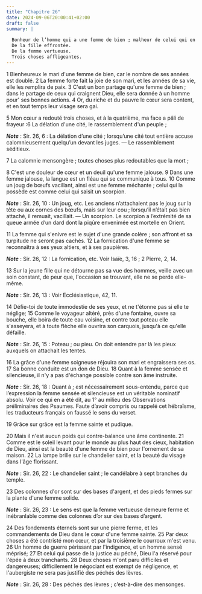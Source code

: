 ```yaml
---
title: "Chapitre 26"
date: 2024-09-06T20:00:41+02:00
draft: false
summary: |
  
  Bonheur de l’homme qui a une femme de bien ; malheur de celui qui en a une vicieuse.
  De la fille effrontée.
  De la femme vertueuse.
  Trois choses affligeantes.
---
```



1 Bienheureux le mari d'une femme de bien, car le nombre de ses années est doublé. 2 La femme forte fait la joie de son mari, et les années de sa vie, elle les remplira de paix. 3 C'est un bon partage qu'une femme de bien ; dans le partage de ceux qui craignent Dieu, elle sera donnée à un homme pour' ses bonnes actions. 4 Or, du riche et du pauvre le cœur sera content, et en tout temps leur visage sera gai.


5 Mon cœur a redouté trois choses, et à la quatrième, ma face a pâli de frayeur :6 La délation d'une cité, le rassemblement d'un peuple ;

***Note*** :  Sir. 26, 6 : La délation d’une cité ; lorsqu’une cité tout entière accuse calomnieusement quelqu’un devant les juges. ― Le rassemblement séditieux.

7 La calomnie mensongère ; toutes choses plus redoutables que la mort ;


8 C'est une douleur de cœur et un deuil qu'une femme jalouse. 9 Dans une femme jalouse, la langue est un fléau qui se communique à tous. 10 Comme un joug de bœufs vacillant, ainsi est une femme méchante ; celui qui la possède est comme celui qui saisit un scorpion.

***Note*** :  Sir. 26, 10 : Un joug, etc. Les anciens n’attachaient pas le joug sur la tête ou aux cornes des bœufs, mais sur leur cou ; lorsqu’il n’était pas bien attaché, il remuait, vacillait. ― Un scorpion. Le scorpion a l’extrémité de sa queue armée d’un dard dont la piqûre envenimée est mortelle en Orient.

11 La femme qui s'enivre est le sujet d'une grande colère ; son affront et sa turpitude ne seront pas cachés. 12 La fornication d'une femme se reconnaîtra à ses yeux altiers, et à ses paupières.

***Note*** :  Sir. 26, 12 : La fornication, etc. Voir Isaïe, 3, 16 ; 2 Pierre, 2, 14.


13 Sur la jeune fille qui ne détourne pas sa vue des hommes, veille avec un soin constant, de peur que, l'occasion se trouvant, elle ne se perde elle-même.

***Note*** :  Sir. 26, 13 : Voir Ecclésiastique, 42, 11.

14 Défie-toi de toute immodestie de ses yeux, et ne t'étonne pas si elle te néglige; 15 Comme le voyageur altéré, près d'une fontaine, ouvre sa bouche, elle boira de toute eau voisine, et contre tout poteau elle s'asseyera, et à toute flèche elle ouvrira son carquois, jusqu'à ce qu'elle défaille.

***Note*** :  Sir. 26, 15 : Poteau ; ou pieu. On doit entendre par là les pieux auxquels on attachait les tentes.

16 La grâce d'une femme soigneuse réjouira son mari et engraissera ses os. 17 Sa bonne conduite est un don de Dieu. 18 Quant à la femme sensée et silencieuse, il n'y a pas d'échange possible contre son âme instruite.

***Note*** :  Sir. 26, 18 : Quant à ; est nécessairement sous-entendu, parce que l’expression la femme sensée et silencieuse est un véritable nominatif absolu. Voir ce qui en a été dit, au 1° au milieu des Observations préliminaires des Psaumes. Faute d’avoir compris ou rappelé cet hébraïsme, les traducteurs français on faussé le sens du verset.


19 Grâce sur grâce est la femme sainte et pudique.


20 Mais il n'est aucun poids qui contre-balance une âme continente. 21 Comme est le soleil levant pour le monde au plus haut des cieux, habitation de Dieu, ainsi est la beauté d'une femme de bien pour l'ornement de sa maison. 22 La lampe brille sur le chandelier saint, et la beauté du visage dans l'âge florissant.

***Note*** :  Sir. 26, 22 : Le chandelier saint ; le candélabre à sept branches du temple.

23 Des colonnes d'or sont sur des bases d'argent, et des pieds fermes sur la plante d'une femme solide.

***Note*** :  Sir. 26, 23 : Le sens est que la femme vertueuse demeure ferme et inébranlable comme des colonnes d’or sur des bases d’argent.

24 Des fondements éternels sont sur une pierre ferme, et les commandements de Dieu dans le cœur d'une femme sainte. 25 Par deux choses a été contristé mon cœur, et par la troisième le courroux m'est venu. 26 Un homme de guerre périssant par l'indigence, et un homme sensé méprisé; 27 Et celui qui passe de la justice au péché, Dieu l'a réservé pour l'épée à deux tranchants. 28 Deux choses m'ont paru difficiles et dangereuses; difficilement le négociant est exempt de négligence, et l'aubergiste ne sera pas justifié des péchés des lèvres.

***Note*** :  Sir. 26, 28 : Des péchés des lèvres ; c’est-à-dire des mensonges.

